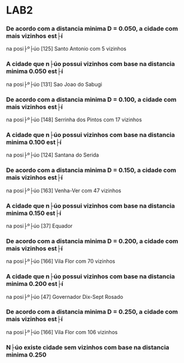 # LAB2

 ### De acordo com a distancia minima D = 0.050, a cidade com mais vizinhos est├í
na posi├º├úo [125] Santo Antonio
 com 5 vizinhos

### A cidade que n├úo possui vizinhos com base na distancia minima 0.050 est├í   
na posi├º├úo [131] Sao Joao do Sabugi

### De acordo com a distancia minima D = 0.100, a cidade com mais vizinhos est├í
na posi├º├úo [148] Serrinha dos Pintos
 com 17 vizinhos

### A cidade que n├úo possui vizinhos com base na distancia minima 0.100 est├í   
na posi├º├úo [124] Santana do Serida

### De acordo com a distancia minima D = 0.150, a cidade com mais vizinhos est├í
na posi├º├úo [163] Venha-Ver
 com 47 vizinhos

### A cidade que n├úo possui vizinhos com base na distancia minima 0.150 est├í
na posi├º├úo [37] Equador

### De acordo com a distancia minima D = 0.200, a cidade com mais vizinhos est├í
na posi├º├úo [166] Vila Flor
 com 70 vizinhos

### A cidade que n├úo possui vizinhos com base na distancia minima 0.200 est├í
na posi├º├úo [47] Governador Dix-Sept Rosado

### De acordo com a distancia minima D = 0.250, a cidade com mais vizinhos est├í
na posi├º├úo [166] Vila Flor
 com 106 vizinhos

### N├úo existe cidade sem vizinhos com base na distancia minima 0.250
